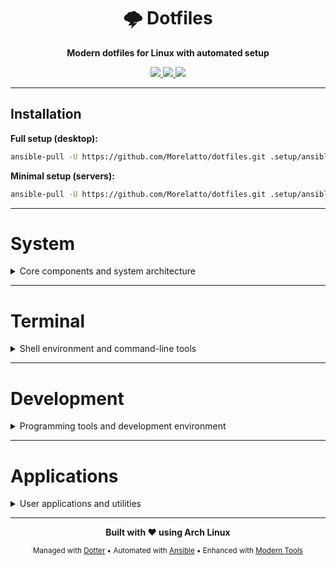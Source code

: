 <div align="center">

# 🌩️ Dotfiles

**Modern dotfiles for Linux with automated setup**

<a href="https://archlinux.org/">
  <img src="https://img.shields.io/badge/Arch%20Linux-1793D1?style=for-the-badge&logo=arch-linux&logoColor=white">
</a>
<a href="https://github.com/SuperCuber/dotter">
  <img src="https://img.shields.io/badge/Managed%20with-Dotter-4B8BF5?style=for-the-badge">
</a>
<a href="https://mise.jdx.dev/">
  <img src="https://img.shields.io/badge/Tools%20via-Mise-00ADD8?style=for-the-badge">
</a>

</div>

---

## Installation

**Full setup (desktop):**
```bash
ansible-pull -U https://github.com/Morelatto/dotfiles.git .setup/ansible.yml -K
```

**Minimal setup (servers):**
```bash
ansible-pull -U https://github.com/Morelatto/dotfiles.git .setup/ansible.yml -K --extra-vars "profile=minimal"
```

---

# System
<details>
<summary>Core components and system architecture</summary>

## Core Infrastructure
| Component | Tool | Implementation Details |
|-----------|------|------------------------|
| OS | [EndeavourOS](https://endeavouros.com/)/Arch Linux | Rolling release, systemd-boot, pacman parallel downloads, AUR enabled |
| Tool Manager | [mise](https://mise.jdx.dev/) | 52 tools managed • Node LTS, Python 3.12, Go/Rust/Bun/Neovim latest • Auto-activation via .mise.toml |
| Config Deploy | [dotter](https://github.com/SuperCuber/dotter) | 5 packages (terminal/desktop/dev/apps) • Symlink strategy • Pre/post deploy hooks • Cache at .dotter/cache.toml |
| Automation | [Ansible](https://github.com/ansible/ansible) | ansible-pull one-liner • Installs 60+ packages • Configures Docker • Sets up mise + dotter |

## Display
| Component | Tool | Notes |
|-----------|------|-------|
| Display Server | X.Org ([X.Org](https://www.x.org/)) | Arc-Dark GTK theme, 20min screen timeout, DPMS power management |
| Window Manager | [i3-gaps](https://github.com/Airblader/i3) | Super+Enter (terminal), Super+d (rofi), Super+Tab (workspace nav) |
| Window Tools | [i3wsr](https://github.com/roosta/i3wsr), i3blocks | EndeavourOS i3blocks config with FontAwesome icons |
| Compositor | [Picom](https://github.com/yshui/picom) | fading enabled, terminal opacity rules |
| Application Launcher | [Rofi](https://github.com/DaveDavenport/rofi) | Super+d (apps), Super+t (windows), Super+g (workspace groups) |
| Notification Daemon | [Dunst](https://github.com/dunst-project/dunst) | bottom-right, 300px width, monitor 2 |
| Status Bar | [i3blocks](https://github.com/vivien/i3blocks) | EndeavourOS setup with system monitoring modules |
| Wallpaper Manager | [feh](https://github.com/derf/feh) | --bg-fill mode, integrated with betterlockscreen |
| Screen Locker | [betterlockscreen](https://github.com/betterlockscreen/betterlockscreen) | JetBrainsMono font, blur effect, 5s timeout, custom colors |
| Calendar | [gsimplecal](https://github.com/dmedvinsky/gsimplecal) | close on unfocus, positioned at (1680,833), highlight today |

</details>

---

# Terminal
<details>
<summary>Shell environment and command-line tools</summary>

## Shell Environment
| Component | Tool | Key Features | Source |
|-----------|------|--------------|--------|
| Shell | [Zsh](https://github.com/zsh-users/zsh) | Modular config, extensive aliases, smart completion, XDG compliant | System |
| Terminal | [XFCE4 Terminal](https://github.com/xfce-mirror/xfce4-terminal) | Nerd Font support, transparency, custom colorscheme, large scrollback | System |
| Prompt | [Starship](https://github.com/starship/starship) | Git status, command duration, exit codes, language versions | mise |
| History | [Atuin](https://github.com/ellie/atuin) | Fuzzy search, workspace filtering, secrets protection, sync support | mise |
| File Browser | [Ranger](https://github.com/ranger/ranger) | Image previews, bulk operations, VCS integration, custom actions | System |
| Directory Jump | [Zoxide](https://github.com/ajeetdsouza/zoxide) | Frecency algorithm, fuzzy matching, database import, cd replacement | mise |

## CLI Tools
| Tool | Replaces | Purpose | Key Features |
|------|----------|---------|--------------|
| [eza](https://github.com/eza-community/eza) | ls | File listing | Icons, git status, tree view, sorting options |
| [bat](https://github.com/sharkdp/bat) | cat | File viewer | Syntax highlighting, git integration, line numbers |
| [fd](https://github.com/sharkdp/fd) | find | File search | Fast performance, gitignore aware, regex support |
| [ripgrep](https://github.com/BurntSushi/ripgrep) | grep | Text search | Recursive by default, parallel search, PCRE2 |
| [fzf](https://github.com/junegunn/fzf) | - | Fuzzy finder | Interactive selection, preview window, shell integration |
| [btop](https://github.com/aristocratos/btop) | htop | System monitor | GPU monitoring, network graphs, mouse support |
| [dust](https://github.com/bootandy/dust) | du | Disk usage | Tree visualization, percentage bars, fast scanning |
| [sd](https://github.com/chmln/sd) | sed | Find & replace | Intuitive syntax, literal strings, preview mode |
| [delta](https://github.com/dandavison/delta) | diff | Git diffs | Syntax highlighting, side-by-side view, word-level diff |
| [jq](https://github.com/jqlang/jq) | - | JSON processor | Query language, streaming, transformations |
| [yq](https://github.com/mikefarah/yq) | - | YAML processor | Multiple formats, in-place editing, path expressions |
| [hyperfine](https://github.com/sharkdp/hyperfine) | time | Benchmarking | Statistical analysis, warmup runs, export formats |
| [tokei](https://github.com/XAMPPRocky/tokei) | cloc | Code statistics | Language detection, fast counting, exclude patterns |

</details>

---

# Development
<details>
<summary>Programming tools and development environment</summary>

## Core Development Tools
| Category | Tool | Notes |
|----------|------|-------|
| Version Control | [Git](https://github.com/git/git) + [Delta](https://github.com/dandavison/delta) | Dracula theme, side-by-side, line numbers |
| Text Editor | [AstroNvim](https://github.com/AstroNvim/AstroNvim) (Neovim v5+) | 47 plugins, LSP/DAP, Git integration, fuzzy finder, file explorer, terminal |
| Text Editor | [Sublime Text](https://www.sublimetext.com/) | Mariana theme, save on focus lost, auto-find in selection |
| IDE | [JetBrains PyCharm](https://www.jetbrains.com/pycharm/) | 4GB heap, OpenGL acceleration, custom VM options |
| AI Assistant | [Claude Code](https://claude.ai/) | custom hooks, OTLP telemetry, 15min bash timeout |
| Containers | [Docker](https://github.com/docker/docker-ce) + [Compose](https://github.com/docker/compose) | BuildKit enabled, 10GB cache, log rotation, metrics on :9323 |

## Language Runtimes (via mise)
| Language | Tool |
|----------|------|
| Node.js | [Node.js](https://github.com/nodejs/node) |
| Python | [Python](https://github.com/python/cpython) |
| Go | [Go](https://github.com/golang/go) |
| Rust | [Rust](https://github.com/rust-lang/rust) |
| JavaScript Runtime | [Bun](https://github.com/oven-sh/bun) | XDG-compliant paths, global bin in ~/.local/bin, 60s test timeout |

## Development Tools

| Tool | Purpose | Key Shortcuts/Features |
|------|---------|------------------------|
| [lazygit](https://github.com/jesseduffield/lazygit) | Git TUI | `lg` alias, cherry-pick, interactive rebase |
| [lazydocker](https://github.com/jesseduffield/lazydocker) | Docker TUI | `lzd` alias, container logs, resource graphs |
| [gh](https://github.com/cli/cli) | GitHub CLI | PR creation, issue management, workflow runs |
| [glab](https://github.com/profclems/glab) | GitLab CLI | MR management, CI/CD pipelines, project ops |
| [glow](https://github.com/charmbracelet/glow) | Markdown viewer | Render in terminal, paging, local/remote files |
| [just](https://github.com/casey/just) | Task runner | Justfile recipes, parameters, dependencies |
| [watchexec](https://github.com/watchexec/watchexec) | File watcher | Auto-restart, debouncing, ignore patterns |
| [direnv](https://github.com/direnv/direnv) | Env manager | .envrc files, automatic load/unload |
| [bottom](https://github.com/ClementTsang/bottom) | System monitor | `btm` command, process tree, disk I/O |

</details>

---

# Applications
<details>
<summary>User applications and utilities</summary>

## User Applications
| Category | Tool | Notes |
|----------|------|-------|
| Web Browser | [Firefox](https://github.com/mozilla/gecko-dev) | arkenfox user.js, Tree Style Tab, uBlock Origin |
| Note Taking | [Obsidian](https://obsidian.md/) | 9 plugins: Dataview, Excalidraw, Canvas, Task Progress, Heatmap Calendar |
| Update Notifier | [Kalu](https://github.com/jjk-jacky/kalu) | 120min interval, AUR support, auto-checks enabled |
| Package Manager | pacman + [yay](https://github.com/Jguer/yay) | AUR helper for community packages |

</details>

---

<div align="center">

**Built with ❤️ using Arch Linux**

<sub>Managed with [Dotter](https://github.com/SuperCuber/dotter) • Automated with [Ansible](https://github.com/ansible/ansible) • Enhanced with [Modern Tools](https://github.com/ibraheemdev/modern-unix)</sub>

</div>
